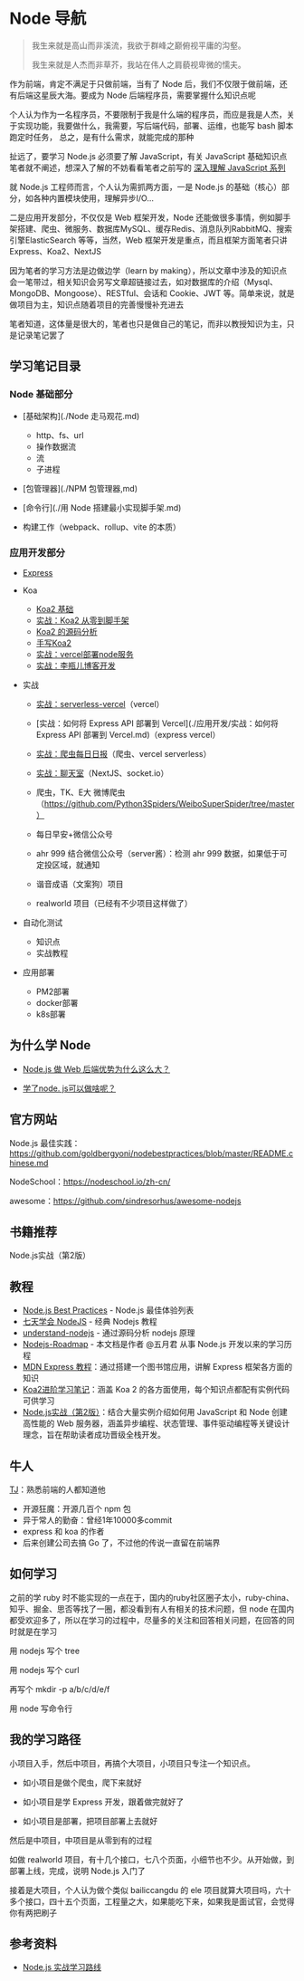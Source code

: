 # Node 导航

> 我生来就是高山而非溪流，我欲于群峰之巅俯视平庸的沟壑。
>
> 我生来就是人杰而非草芥，我站在伟人之肩藐视卑微的懦夫。

作为前端，肯定不满足于只做前端，当有了 Node 后，我们不仅限于做前端，还有后端这星辰大海。要成为 Node 后端程序员，需要掌握什么知识点呢

个人认为作为一名程序员，不要限制于我是什么端的程序员，而应是我是人杰，关于实现功能，我要做什么，我需要，写后端代码，部署、运维，也能写 bash 脚本跑定时任务， 总之，是有什么需求，就能完成的那种

扯远了，要学习 Node.js 必须要了解 JavaScript，有关 JavaScript 基础知识点笔者就不阐述，想深入了解的不妨看看笔者之前写的 [深入理解 JavaScript 系列](https://fe.azhubaby.com/JavaScript/)

就 Node.js 工程师而言，个人认为需抓两方面，一是 Node.js 的基础（核心）部分，如各种内置模块使用，理解异步I/O...

二是应用开发部分，不仅仅是 Web 框架开发，Node 还能做很多事情，例如脚手架搭建、爬虫、微服务、数据库MySQL、缓存Redis、消息队列RabbitMQ、搜索引擎ElasticSearch 等等，当然，Web 框架开发是重点，而且框架方面笔者只讲Express、Koa2、NextJS

因为笔者的学习方法是边做边学（learn by making），所以文章中涉及的知识点会一笔带过，相关知识会另写文章超链接过去，如对数据库的介绍（Mysql、MongoDB、Mongoose）、RESTful、会话和 Cookie、JWT 等。简单来说，就是做项目为主，知识点随着项目的完善慢慢补充进去

笔者知道，这体量是很大的，笔者也只是做自己的笔记，而非以教授知识为主，只是记录笔记罢了



## 学习笔记目录

### Node 基础部分

- [基础架构](./Node 走马观花.md)
  - http、fs、url
  - 操作数据流
  - 流
  - 子进程

- [包管理器](./NPM 包管理器,md)
- [命令行](./用 Node 搭建最小实现脚手架.md)
- 构建工作（webpack、rollup、vite 的本质）




### 应用开发部分

- [Express](./Express)

- Koa

  -  [Koa2 基础](./Koa2/Koa2基础.md) 
  -  [实战：Koa2 从零到脚手架](./Koa2/实战：Koa2从零到脚手架.md)
  -  [Koa2 的源码分析](./Koa2/源码分析.md)
  - [手写Koa2](./Koa2/手写Koa2.md)
  - [实战：vercel部署node服务](./Koa2/实战：vercel部署node服务.md)
  - [实战：李瓶儿博客开发](./Koa2/实战：李瓶儿博客开发.md)
  
- 实战

  - [实战：serverless-vercel](./应用开发/实战：serverless-vercel.md)（vercel）
  - [实战：如何将 Express API 部署到 Vercel](./应用开发/实战：如何将 Express API 部署到 Vercel.md)（express vercel）
  - [实战：爬虫每日日报](./应用开发/实战：爬虫每日日报.md)（爬虫、vercel serverless）
  - [实战：聊天室](./应用开发/实战：聊天室.md)（NextJS、socket.io）

  - 爬虫，TK、E大 微博爬虫（https://github.com/Python3Spiders/WeiboSuperSpider/tree/master）
  - 每日早安+微信公众号
  - ahr 999 结合微信公众号（server酱）：检测 ahr 999 数据，如果低于可定投区域，就通知
  - 谐音成语（文案狗）项目
  - realworld 项目（已经有不少项目这样做了）


- 自动化测试
  - 知识点
  - 实战教程
- 应用部署
  - PM2部署
  - docker部署
  - k8s部署





## 为什么学 Node

- [Node.js 做 Web 后端优势为什么这么大？](https://www.zhihu.com/question/357717742)

- [学了node. js可以做啥呢？](https://www.zhihu.com/question/532172501)






## 官方网站

Node.js 最佳实践：https://github.com/goldbergyoni/nodebestpractices/blob/master/README.chinese.md

NodeSchool：https://nodeschool.io/zh-cn/

awesome：https://github.com/sindresorhus/awesome-nodejs



## 书籍推荐

Node.js实战（第2版）



## 教程

- [Node.js Best Practices](https://github.com/goldbergyoni/nodebestpractices/blob/master/README.chinese.md) - Node.js 最佳体验列表
- [七天学会 NodeJS](http://nqdeng.github.io/7-days-nodejs/) - 经典 Nodejs 教程
- [understand-nodejs](https://github.com/theanarkh/understand-nodejs) - 通过源码分析 nodejs 原理
- [Nodejs-Roadmap](https://www.nodejs.red/) - 本文档是作者 @五月君 从事 Node.js 开发以来的学习历程
- [MDN Express 教程](https://developer.mozilla.org/zh-CN/docs/Learn/Server-side/Express_Nodejs)：通过搭建一个图书馆应用，讲解 Express 框架各方面的知识
- [Koa2进阶学习笔记](https://chenshenhai.github.io/koa2-note/)：涵盖 Koa 2 的各方面使用，每个知识点都配有实例代码可供学习
- [Node.js实战（第2版）](https://book.douban.com/subject/30288107/)：结合大量实例介绍如何用 JavaScript 和 Node 创建高性能的 Web 服务器，涵盖异步编程、状态管理、事件驱动编程等关键设计理念，旨在帮助读者成功晋级全栈开发。



## 牛人

[TJ](https://github.com/tj)：熟悉前端的人都知道他

- 开源狂魔：开源几百个 npm 包
- 异于常人的勤奋：曾经1年10000多commit
- express 和 koa 的作者
- 后来创建公司去搞 Go 了，不过他的传说一直留在前端界



## 如何学习

之前的学 ruby 时不能实现的一点在于，国内的ruby社区圈子太小，ruby-china、知乎、掘金、思否等找了一圈，都没看到有人有相关的技术问题，但 node 在国内都受欢迎多了，所以在学习的过程中，尽量多的关注和回答相关问题，在回答的同时就是在学习



用 nodejs 写个 tree

用 nodejs 写个 curl

再写个 mkdir  -p a/b/c/d/e/f

用 node 写命令行



## 我的学习路径

小项目入手，然后中项目，再搞个大项目，小项目只专注一个知识点。

- 如小项目是做个爬虫，爬下来就好

- 如小项目是学 Express 开发，跟着做完就好了

- 如小项目是部署，把项目部署上去就好

然后是中项目，中项目是从零到有的过程

如做 realworld 项目，有十几个接口，七八个页面，小细节也不少。从开始做，到部署上线，完成，说明 Node.js 入门了

接着是大项目，个人认为做个类似 bailiccangdu 的 ele 项目就算大项目吗，六十多个接口，四十五个页面，工程量之大，如果能吃下来，如果我是面试官，会觉得你有两把刷子





## 参考资料

- [Node.js 实战学习路线](https://github.com/tuture-dev/nodejs-roadmap)
